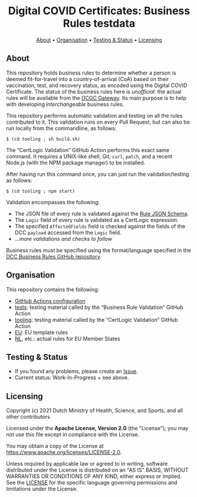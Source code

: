 <h1 align="center">
 Digital COVID Certificates: Business Rules testdata
</h1>

<p align="center">
    <a href="#about">About</a> •
    <a href="#organisation">Organisation</a> •
    <a href="#testing--status">Testing & Status</a> •
    <a href="#licensing">Licensing</a>
</p>


## About

This repository holds business rules to determine whether a person is deemed fit-for-travel into a country-of-arrival (CoA) based on their vaccination, test, and recovery status, as encoded using the Digital COVID Certificate.
The status of the business rules here is _unofficial_: the actual rules will be available from the [DCGC Gateway](https://github.com/eu-digital-green-certificates/dgc-gateway).
Its main purpose is to help with developing _interchangeable_ business rules.

This repository performs automatic validation and testing on all the rules contributed to it.
This validation runs on every Pull Request, but can also be run locally from the commandline, as follows:

    $ (cd tooling ; sh build.sh)

The “CertLogic Validation” GitHub Action performs this exact same command.
It requires a UNIX-like shell, Git, `curl`, `patch`, and a recent Node.js (with the NPM package manager) to be installed.

After having run this command once, you can just run the validation/testing as follows:

    $ (cd tooling ; npm start)

Validation encompasses the following:
* The JSON file of every rule is validated against the [Rule JSON Schema](https://github.com/eu-digital-green-certificates/dgc-gateway/blob/feat/validation-rules/src/main/resources/validation-rule.schema.json).
* The `Logic` field of every rule is validated as a CertLogic expression.
* The specified `AffectedFields` field is checked against the fields of the DCC `payload` accessed from the `Logic` field.
* ..._more validations and checks to follow_

Business rules must be specified using the format/language specified in the [DCC Business Rules GitHub repository](https://github.com/ehn-dcc-development/dgc-business-rules).


## Organisation

This repository contains the following:

* [GitHub Actions configuration](./.github)
* [tests](./tests): testing material called by the “Business Rule Validation” GitHub Action
* [tooling](./tooling): testing material called by the “CertLogic Validation” GitHub Action
* [EU](./EU): EU template rules
* [NL](./NL), etc.: actual rules for EU Member States


## Testing & Status

- If you found any problems, please create an [Issue](/../../issues).
- Current status: Work-In-Progress + see above.


## Licensing

Copyright (c) 2021 Dutch Ministry of Health, Science, and Sports, and all other contributors

Licensed under the **Apache License, Version 2.0** (the "License"); you may not use this file except in compliance with the License.

You may obtain a copy of the License at https://www.apache.org/licenses/LICENSE-2.0.

Unless required by applicable law or agreed to in writing, software distributed under the License is distributed on an "AS IS" 
BASIS, WITHOUT WARRANTIES OR CONDITIONS OF ANY KIND, either express or implied. See the [LICENSE](./LICENSE) for the specific 
language governing permissions and limitations under the License.

